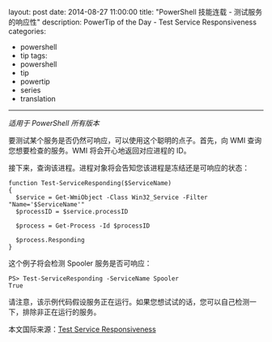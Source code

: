﻿layout: post
date: 2014-08-27 11:00:00
title: "PowerShell 技能连载 - 测试服务的响应性"
description: PowerTip of the Day - Test Service Responsiveness
categories:
- powershell
- tip
tags:
- powershell
- tip
- powertip
- series
- translation
---
_适用于 PowerShell 所有版本_

要测试某个服务是否仍然可响应，可以使用这个聪明的点子。首先，向 WMI 查询您想要检查的服务。WMI 将会开心地返回对应进程的 ID。

接下来，查询该进程。进程对象将会告知您该进程是冻结还是可响应的状态：

    function Test-ServiceResponding($ServiceName)
    {
      $service = Get-WmiObject -Class Win32_Service -Filter "Name='$ServiceName'"
      $processID = $service.processID
      
      $process = Get-Process -Id $processID
      
      $process.Responding
    }
    
这个例子将会检测 Spooler 服务是否可响应：
     
    PS> Test-ServiceResponding -ServiceName Spooler
    True
     
请注意，该示例代码假设服务正在运行。如果您想试试的话，您可以自己检测一下，排除非正在运行的服务。

<!--more-->
本文国际来源：[Test Service Responsiveness](http://community.idera.com/powershell/powertips/b/tips/posts/test-service-responsiveness)
